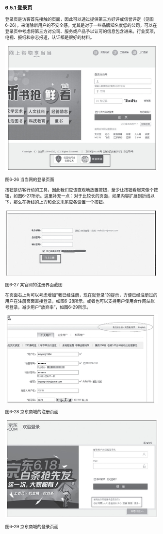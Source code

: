 ### 6.5.1 登录页

登录页是访客首先接触的页面，因此可以通过提供第三方好评或信誉评定（见图6-26），来消除新用户的不安全感。尤其是对于一些品牌知名度低的公司，可以在登录页中考虑将第三方对公司、服务或产品予以认可的信息包含进来。行业奖项，电视、报纸和杂志报道，认证都是很好的材料。

![](images/image01506.jpeg)

图6-26 当当网的登录页面

按钮是访客行动的工具，因此我们应该直观地放置按钮，至少让按钮看起来像个按钮，如图6-27所示。这里补充一点：对于比较长的页面，如果内容扩展到折线以下，那么在折线的上方和全文末尾应各设置一个按钮。

![](images/image01507.jpeg)

图6-27 某官网的注册界面截图

在页面右上角可以考虑增加“我已经注册，现在就登录”的提示，方便已经注册过的用户在注册页面直接登录，如图6-28所示。或者也可以支持用户使用合作网站账号登录，减少用户“放弃率”，如图6-29所示。

![](images/image01508.jpeg)

图6-28 京东商城的注册页面

![](images/image01509.jpeg)

图6-29 京东商城的登录页面
